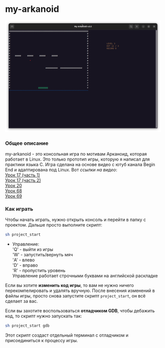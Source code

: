 # my-arkanoid

![screenshot](https://github.com/OtryvnoyKalendar/my-arkanoid/blob/main/screenshots/screenshot%201.png)

### Общее описание
my-arkanoid - это консольная игра по мотивам Арканоид, которая работает в Linux. Это только прототип игры, которую я написал для практики языка C.
Игра сделана на основе видео с ютуб канала Begin End и адаптирована под Linux. Вот *ссылки на видео*:  
[Урок 17 (часть 1)](https://www.youtube.com/watch?v=g1MSTO1wCko&list=PLBOPkQsFLCR2DWRY74L03FmbRtz_Yy73_&index=17)  
[Урок 17 (часть 2)](https://www.youtube.com/watch?v=868_DV1ksqE&list=PLBOPkQsFLCR2DWRY74L03FmbRtz_Yy73_&index=18)  
[Урок 20](https://www.youtube.com/watch?v=onBq1l8AxyE&list=PLBOPkQsFLCR2DWRY74L03FmbRtz_Yy73_&index=21)  
[Урок 68](https://www.youtube.com/watch?v=PQnjcHbqRPw&list=PLBOPkQsFLCR2DWRY74L03FmbRtz_Yy73_&index=69)  
[Урок 69](https://www.youtube.com/watch?v=u66oun_8GKk&list=PLBOPkQsFLCR2DWRY74L03FmbRtz_Yy73_&index=70)  

### Как играть
Чтобы начать играть, нужно открыть консоль и перейти в папку с проектом. Дальше просто выполните скрипт:
```sh
sh project_start
```

- Управление:  
'Q' - выйти из игры  
'W' - запустить/вернуть мяч  
'A' - влево  
'D' - вправо  
'R' - пропустить уровень  
Управление работает строчными буквами на английской раскладке  

Если вы хотите **изменить код игры**, то вам не нужно ничего перекомпелировать и удалять вручную. После внесения изменений в файлы игры, просто снова запустите скрипт `project_start`, он всё сделает за вас.

Если вы захотите воспользоваться **отладчиком GDB**, чтобы дебажить код, то скрипт нужно запускать так:
```sh
sh project_start gdb
```
Этот скрипт создаст отдельный терминал с отладчиком и присоединиться к процессу игры.
